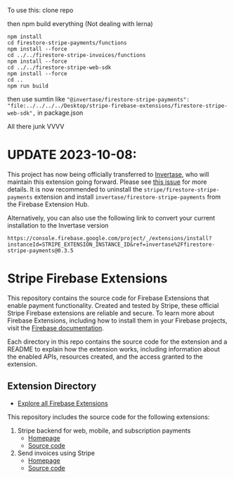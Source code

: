 To use this:
clone repo

then npm build everything (Not dealing with lerna)
```
npm install
cd firestore-stripe-payments/functions
npm install --force
cd ../../firestore-stripe-invoices/functions
npm install --force
cd ../../firestore-stripe-web-sdk 
npm install --force
cd ..
npm run build
```

then use sumtin like
`"@invertase/firestore-stripe-payments": "file:../../../../Desktop/stripe-firebase-extensions/firestore-stripe-web-sdk",`
in package.json





All there junk VVVV
# UPDATE 2023-10-08:
This project has now being officially transferred to [Invertase](https://github.com/invertase), who will maintain this extension going forward. Please see [this issue](https://github.com/stripe/stripe-firebase-extensions/issues/524) for more details. 
It is now recommended to uninstall the `stripe/firestore-stripe-payments` extension and install `invertase/firestore-stripe-payments` from the Firebase Extension Hub.

Alternatively, you can also use the following link to convert your current installation to the Invertase version

`https://console.firebase.google.com/project/_/extensions/install?instanceId=STRIPE_EXTENSION_INSTANCE_ID&ref=invertase%2Ffirestore-stripe-payments@0.3.5`

# Stripe Firebase Extensions

This repository contains the source code for Firebase Extensions that enable payment functionality. Created and tested by Stripe, these official Stripe Firebase extensions are reliable and secure. To learn more about Firebase Extensions, including how to install them in your Firebase projects, visit the [Firebase documentation](https://firebase.google.com/docs/extensions).

Each directory in this repo contains the source code for the extension and a README to explain how the extension works, including information about the enabled APIs, resources created, and the access granted to the extension.

## Extension Directory

- [Explore all Firebase Extensions](https://firebase.google.com/products/extensions)

This repository includes the source code for the following extensions:

1. Stripe backend for web, mobile, and subscription payments
    - [Homepage](https://firebase.google.com/products/extensions/firestore-stripe-payments)
    - [Source code](./firestore-stripe-payments)
1. Send invoices using Stripe
    - [Homepage](https://firebase.google.com/products/extensions/firestore-stripe-invoices)
    - [Source code](./firestore-stripe-invoices)

